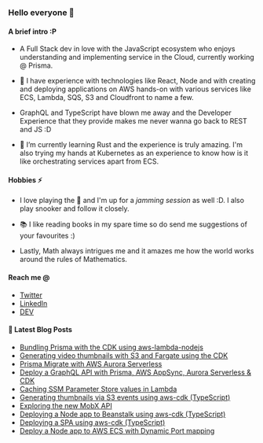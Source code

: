 ### Hello everyone 👋

#### A brief intro :P

- A Full Stack dev in love with the JavaScript ecosystem who enjoys understanding and implementing service in the Cloud, currently working @ Prisma.

- 🔭 I have experience with technologies like React, Node and with creating and deploying applications on AWS hands-on with various services like ECS, Lambda, SQS, S3 and Cloudfront to name a few.

- GraphQL and TypeScript have blown me away and the Developer Experience that they provide makes me never wanna go back to REST and JS :D

- 🌱 I’m currently learning Rust and the experience is truly amazing. I'm also trying my hands at Kubernetes as an experience to know how is it like orchestrating services apart from ECS.

#### Hobbies ⚡

- I love playing the 🎸 and I'm up for a _jamming session_ as well :D. I also play snooker and follow it closely.

- 📚 I like reading books in my spare time so do send me suggestions of your favourites :)

- Lastly, Math always intrigues me and it amazes me how the world works around the rules of Mathematics.

#### Reach me @

- [Twitter](https://twitter.com/ryands1701)
- [LinkedIn](https://www.linkedin.com/in/ryan-dsouza-880522125/)
- [DEV](https://dev.to/ryands17)


#### 📕 Latest Blog Posts

<!-- BLOG-POST-LIST:START -->
- [Bundling Prisma with the CDK using aws-lambda-nodejs](https://dev.to/prisma/bundling-prisma-with-the-cdk-using-aws-lambda-nodejs-2lkd)
- [Generating video thumbnails with S3 and Fargate using the CDK](https://dev.to/ryands17/generating-video-thumbnails-with-s3-and-fargate-using-the-cdk-35il)
- [Prisma Migrate with AWS Aurora Serverless](https://dev.to/prisma/prisma-migrate-with-aws-aurora-serverless-53g7)
- [Deploy a GraphQL API with Prisma, AWS AppSync, Aurora Serverless & CDK](https://dev.to/prisma/deploy-a-graphql-api-with-prisma-aws-appsync-aurora-serverless-cdk-ln4)
- [Caching SSM Parameter Store values in Lambda](https://dev.to/ryands17/caching-ssm-parameter-store-values-in-lambda-5eac)
- [Generating thumbnails via S3 events using aws-cdk (TypeScript)](https://dev.to/ryands17/generating-thumbnails-via-s3-events-using-aws-cdk-typescript-l1i)
- [Exploring the new MobX API](https://dev.to/ryands17/exploring-the-new-mobx-api-34jp)
- [Deploying a Node app to Beanstalk using aws-cdk (TypeScript)](https://dev.to/ryands17/deploying-a-node-app-to-beanstalk-using-aws-cdk-typescript-3b8d)
- [Deploying a SPA using aws-cdk (TypeScript)](https://dev.to/ryands17/deploying-a-spa-using-aws-cdk-typescript-4ibf)
- [Deploy a Node app to AWS ECS with Dynamic Port mapping](https://dev.to/ryands17/deploy-a-node-app-to-aws-ecs-with-dynamic-port-mapping-38gd)
<!-- BLOG-POST-LIST:END -->
